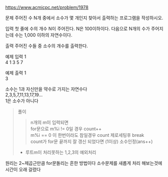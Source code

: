 https://www.acmicpc.net/problem/1978

문제
주어진 수 N개 중에서 소수가 몇 개인지 찾아서 출력하는 프로그램을 작성하시오.

입력
첫 줄에 수의 개수 N이 주어진다. N은 100이하이다. 다음으로 N개의 수가 주어지는데 수는 1,000 이하의 자연수이다.

출력
주어진 수들 중 소수의 개수를 출력한다.

예제 입력 1<br>
4
1 3 5 7

예제 출력 1<br>
3

소수는 1과 자신만을 약수로 가지는 자연수다<br>
2,3,5,7,11,13,17,19...<br>
1은 소수가 아니다

>풀이
>> n개의 m이 입력되면<br>
>> for문으로 m%i != 0일 경우 count++<br>
>>m%i == 0 이 한번이라도 참일경우 count 제로세팅후 break<br>
>>count가 for문 끝까지 잘 갱신 되었다면 (1이상) 소수인정(ans++) 
>
> + 루트m이 처리못하는 1,2,3의 예외처리

원리는 2~제곱근만큼 for문돌리는 흔한 방법이다
소수문제를 새롭게 처리 해보는것에 시간이 오래 걸렸다
